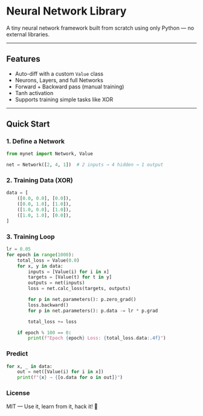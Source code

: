 # Neural Network Library

A tiny neural network framework built from scratch using only Python — no external libraries.

---

## Features
- Auto-diff with a custom `Value` class
- Neurons, Layers, and full Networks
- Forward + Backward pass (manual training)
- Tanh activation
- Supports training simple tasks like XOR

---

## Quick Start

### 1. Define a Network
```python
from mynet import Network, Value

net = Network([2, 4, 1])  # 2 inputs → 4 hidden → 1 output
```

### 2. Training Data (XOR)
```python
data = [
    ([0.0, 0.0], [0.0]),
    ([0.0, 1.0], [1.0]),
    ([1.0, 0.0], [1.0]),
    ([1.0, 1.0], [0.0]),
]
```

### 3. Training Loop
```python
lr = 0.05
for epoch in range(1000):
    total_loss = Value(0.0)
    for x, y in data:
        inputs = [Value(i) for i in x]
        targets = [Value(t) for t in y]
        outputs = net(inputs)
        loss = net.calc_loss(targets, outputs)

        for p in net.parameters(): p.zero_grad()
        loss.backward()
        for p in net.parameters(): p.data -= lr * p.grad

        total_loss += loss

    if epoch % 100 == 0:
        print(f"Epoch {epoch} Loss: {total_loss.data:.4f}")
```

### Predict
```python
for x, _ in data:
    out = net([Value(i) for i in x])
    print(f"{x} → {[o.data for o in out]}")
```

### License
MIT — Use it, learn from it, hack it! 🔧


